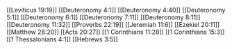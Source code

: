 [[Leviticus 19:19]]
[[Deuteronomy 4:1]]
[[Deuteronomy 4:40]]
[[Deuteronomy 5:1]]
[[Deuteronomy 6:1]]
[[Deuteronomy 7:11]]
[[Deuteronomy 8:11]]
[[Deuteronomy 11:32]]
[[Proverbs 22:19]]
[[Jeremiah 11:6]]
[[Ezekiel 20:11]]
[[Matthew 28:20]]
[[Acts 20:27]]
[[1 Corinthians 11:28]]
[[1 Corinthians 15:3]]
[[1 Thessalonians 4:1]]
[[Hebrews 3:5]]

